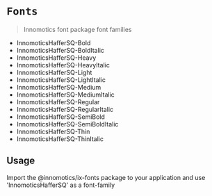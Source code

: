 # `Fonts`

> Innomotics font package font families

  * <span class="InnomoticsHafferSQ-Bold">InnomoticsHafferSQ-Bold</span>
  * <span class="InnomoticsHafferSQ-BoldItalic">InnomoticsHafferSQ-BoldItalic</span>
  * <span class="InnomoticsHafferSQ-Heavy">InnomoticsHafferSQ-Heavy</span>
  * <span class="InnomoticsHafferSQ-HeavyItalic">InnomoticsHafferSQ-HeavyItalic</span>
  * <span class="InnomoticsHafferSQ-Light">InnomoticsHafferSQ-Light</span>
  * <span class="InnomoticsHafferSQ-LightItalic">InnomoticsHafferSQ-LightItalic</span>
  * <span class="InnomoticsHafferSQ-Medium">InnomoticsHafferSQ-Medium</span>
  * <span class="InnomoticsHafferSQ-MediumItalic">InnomoticsHafferSQ-MediumItalic</span>
  * <span class="InnomoticsHafferSQ-Regular">InnomoticsHafferSQ-Regular</span>
  * <span class="InnomoticsHafferSQ-RegularItalic">InnomoticsHafferSQ-RegularItalic</span>
  * <span class="InnomoticsHafferSQ-SemiBold">InnomoticsHafferSQ-SemiBold</span>
  * <span class="InnomoticsHafferSQ-SemiBoldItalic">InnomoticsHafferSQ-SemiBoldItalic</span>
  * <span class="InnomoticsHafferSQ-Thin">InnomoticsHafferSQ-Thin</span>
  * <span class="InnomoticsHafferSQ-ThinItalic">InnomoticsHafferSQ-ThinItalic</span>

## Usage

Import the @innomotics/ix-fonts package to your application and use 'InnomoticsHafferSQ' as a font-family
